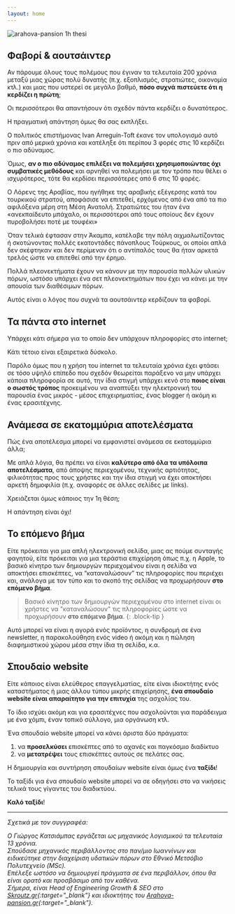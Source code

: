 ```yaml
---
layout: home
---
```


![arahova-pansion 1h thesi]({{site.baseurl}}/assets/images/cover-new3.jpg "cover")

## Φαβορί & αουτσάιντερ

Αν πάρουμε όλους τους πολέμους που έγιναν τα τελευταία 200 χρόνια μεταξύ μιας χώρας πολύ δυνατής (π.χ. εξοπλισμός, στρατιώτες, οικονομία κτλ.) και μιας που υστερεί σε μεγάλο βαθμό, **πόσο συχνά πιστεύετε ότι η κερδίζει η πρώτη**;

Οι περισσότεροι θα απαντήσουν ότι σχεδόν πάντα κερδίζει ο δυνατότερος.

Η πραγματική απάντηση όμως θα σας εκπλήξει.

Ο πολιτικός επιστήμονας Ivan Arreguín-Toft έκανε τον υπολογισμό αυτό πριν από μερικά χρόνια και κατέληξε ότι περίπου 3 φορές στις 10 κερδίζει ο πιο αδύναμος.

Όμως, **αν ο πιο αδύναμος επιλέξει να πολεμήσει χρησιμοποιώντας όχι συμβατικές μεθόδους** και αρνηθεί να πολεμήσει με τον τρόπο που θέλει ο ισχυρότερος, τότε θα κερδίσει περισσότερες από 6 στις 10 φορές.

Ο Λόρενς της Αραβίας, που ηγήθηκε της αραβικής εξέγερσης κατά του τουρκικού στρατού, αποφάσισε να επιτεθεί, ερχόμενος από ένα από τα πιο αφιλόξενα μέρη στη Μέση Ανατολή. Στρατιώτες του ήταν ένα «ανεκπαίδευτο μπάχαλο, οι περισσότεροι από τους οποίους δεν έχουν πυροβολήσει ποτέ με τουφέκι»

Όταν τελικά έφτασαν στην Άκαμπα, κατέλαβε την πόλη αιχμαλωτίζοντας ή σκοτώνοντας πολλές εκατοντάδες πάνοπλους Τούρκους, οι οποίοι απλά δεν σκέφτηκαν και δεν περίμεναν ότι ο αντίπαλός τους θα ήταν αρκετά τρελός ώστε να επιτεθεί από την έρημο.

Πολλά πλεονεκτήματα έχουν να κάνουν με την παρουσία πολλών υλικών πόρων, ωστόσο υπάρχει ένα σετ πλεονεκτημάτων που έχει να κάνει με την απουσία των διαθέσιμων πόρων.

Αυτός είναι ο λόγος που συχνά τα αουτσάιντερ κερδίζουν τα φαβορί.

## Τα πάντα στο internet

Υπάρχει κάτι σήμερα για το οποίο δεν υπάρχουν πληροφορίες στο internet;

Κάτι τέτοιο είναι εξαιρετικά δύσκολο.

Παρόλο όμως που η χρήση του internet τα τελευταία χρόνια έχει φτάσει σε τόσο υψηλό επίπεδο που σχεδόν θεωρείται παράξενο να μην υπάρχει κάποια πληροφορία σε αυτό, την ίδια στιγμή υπάρχει κενό στο **ποιος είναι ο σωστός τρόπος** προκειμένου να αναπτύξει την ηλεκτρονική του παρουσία ένας μικρός - μέσος επιχειρηματίας, ένας blogger ή ακόμη κι ένας ερασιτέχνης.

## Ανάμεσα σε εκατομμύρια αποτελέσματα

Πώς ένα αποτέλεσμα μπορεί να εμφανιστεί ανάμεσα σε εκατομμύρια άλλα;

Με απλά λόγια, θα πρέπει να είναι **καλύτερο από όλα τα υπόλοιπα αποτελέσματα**, από άποψης περιεχομένου, τεχνικής αρτιότητας, φιλικότητας προς τους χρήστες και την ίδια στιγμή να έχει αποκτήσει αρκετή δημοφιλία (π.χ. αναφορές σε άλλες σελίδες με links).

Χρειάζεται όμως κάποιος την 1η θέση;

Η απάντηση είναι όχι!

## Το επόμενο βήμα

Είτε πρόκειται για μια απλή ηλεκτρονική σελίδα, μιας ας πούμε συνταγής φαγητού, είτε πρόκειται για μια τεράστια επιχείρηση όπως π.χ. η Apple, το βασικό κίνητρο των δημιουργών περιεχομένου είναι η σελίδα να αποκτήσει επισκέπτες, να “καταναλώσουν” τις πληροφορίες που περιέχει και, ανάλογα με τον τύπο και το σκοπό της σελίδας να προχωρήσουν **στο επόμενο βήμα**.

> Bασικό κίνητρο των δημιουργών περιεχομένου στο internet είναι οι χρήστες να "καταναλώσουν" τις πληροφορίες ώστε να προχωρήσουν **στο επόμενο βήμα**.
{: .block-tip }

Αυτό μπορεί να είναι η αγορά ενός προϊόντος, η συνδρομή σε ένα newsletter, η παρακολούθηση ενός video ή ακόμη και η πώληση διαφημιστικού χώρου μέσα στην ίδια τη σελίδα, κ.α.

## Σπουδαίο website

Είτε κάποιος είναι ελεύθερος επαγγελματίας, είτε είναι ιδιοκτήτης ενός καταστήματος ή μιας άλλου τύπου μικρής επιχείρησης, **ένα σπουδαίο website είναι απαραίτητο για την επιτυχία** της ασχολίας του.

Το ίδιο ισχύει ακόμη και για ερασιτέχνες που ασχολούνται για παράδειγμα με ένα χόμπι, έναν τοπικό σύλλογο, μια οργάνωση κτλ.

Ένα σπουδαίο website μπορεί να κάνει άριστα δύο πράγματα:

1. να **προσελκύσει** επισκέπτες από το αχανές και παγκόσμιο διαδίκτυο
1. να **μετατρέψει** τους επισκέπτες αυτούς σε πελάτες σας.

Η δημιουργία και συντήρηση σπουδαίων website είναι όμως ένα **ταξίδι**!

Το ταξίδι για ένα σπουδαίο website μπορεί να σε οδηγήσει στο να νικήσεις τελικά τους γίγαντες του διαδικτύου.

**Καλό ταξίδι**!

<hr>

*Σχετικά με τον συγγραφέα:*

*Ο Γιώργος Κατσιάμπας εργάζεται ως μηχανικός λογισμικού τα τελευταία 13 χρόνια. \
Σπούδασε μηχανικός περιβάλλοντος στο παν/μιο Ιωαννίνων και ειδικεύτηκε στην διαχείριση υδατικών πόρων στο Εθνικό Μετσόβιο Πολυτεχνείο (MSc). \
Επέλεξε ωστόσο να δημιουργεί πράγματα σε ένα περιβάλλον, όπου θα είναι ορατό και προσβάσιμο από τον καθένα. \
Σήμερα, είναι Head of Engineering Growth & SEO στο [Skroutz.gr](https://www.skroutz.gr){:target="_blank"} και ιδιοκτήτης του [Arahova-pansion.gr](https://arahova-pansion.gr){:target="_blank"}.*




